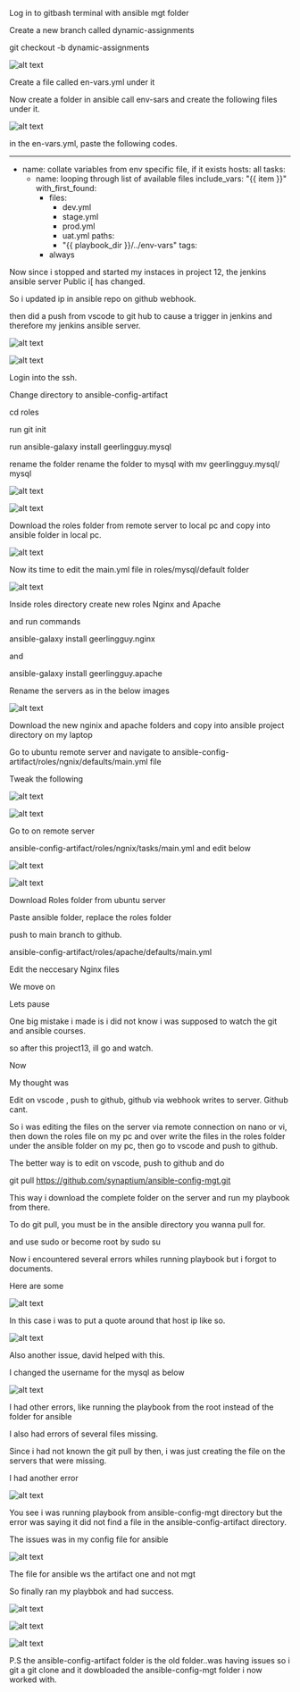 Log in to gitbash terminal with ansible mgt folder

Create a new branch called dynamic-assignments

git checkout -b dynamic-assignments

![alt text](./createbranch.png)

Create a file called en-vars.yml under it

Now create a folder in ansible call env-sars and create the following files under it.

![alt text](./envars.png)

in the en-vars.yml, paste the following codes.

---
- name: collate variables from env specific file, if it exists
  hosts: all
  tasks:
    - name: looping through list of available files
      include_vars: "{{ item }}"
      with_first_found:
        - files:
            - dev.yml
            - stage.yml
            - prod.yml
            - uat.yml
          paths:
            - "{{ playbook_dir }}/../env-vars"
      tags:
        - always

Now since i stopped and started my instaces in project 12, the jenkins ansible server Public i[ has changed.

So i updated ip in ansible repo on github webhook.

then did a push from vscode to git hub to cause a trigger in jenkins and therefore my jenkins ansible server.

![alt text](./see.png)

![alt text](./see2.png)

Login into the ssh.

Change directory to ansible-config-artifact

cd roles

run git init

run ansible-galaxy install geerlingguy.mysql

rename the folder rename the folder to mysql with mv geerlingguy.mysql/ mysql


![alt text](./mysql.png)

![alt text](./mysql2.png)

Download the roles folder from remote server to local pc and copy into ansible folder in local pc.

![alt text](./roles.png)

Now its time to edit the main.yml file in roles/mysql/default folder


![alt text](./editmysql.png)

Inside roles directory create new roles Nginx and Apache

and run commands

ansible-galaxy install geerlingguy.nginx

and

ansible-galaxy install geerlingguy.apache

Rename the servers as in the below images

![alt text](./rename.png)

Download the new nginix and apache folders and copy into ansible project directory on my laptop

Go to ubuntu remote server and navigate to ansible-config-artifact/roles/ngnix/defaults/main.yml file

Tweak the following

![alt text](./ngnix.png)

![alt text](./ngnix2.png)

Go to on remote server

ansible-config-artifact/roles/ngnix/tasks/main.yml and edit below


![alt text](./ngnix3.png)

![alt text](./ngnix4.png)


Download Roles folder from ubuntu server

Paste ansible folder, replace the roles folder

push to main branch to github.

ansible-config-artifact/roles/apache/defaults/main.yml 


Edit the neccesary Nginx files

We move on

Lets pause

One big mistake i made is i did not know i was supposed to watch the git and ansible courses.

so after this project13, ill go and watch.

Now

My thought was

Edit on vscode , push to github, github via webhook writes to server. Github cant.

So i was editing the files on the server via remote connection on nano or vi, then down the roles file on my pc and over write the files in the roles folder under the ansible folder on my pc, then go to vscode and push to github.

The better way is to edit on vscode, push to github and do

git pull https://github.com/synaptium/ansible-config-mgt.git

This way i download the complete folder on the server and run my playbook from there.

To do git pull, you must be in the ansible directory you wanna pull for.

and use sudo or become root by sudo su

Now i encountered several errors whiles running playbook but i forgot to documents.

Here are some

![alt text](./error.png)

In this case i was to put a quote around that host ip like so.

![alt text](./ip.png)


Also another issue, david helped with this.

I changed the username for the mysql as below

![alt text](./username.png)


I had other errors, like running the playbook from the root instead of the folder for ansible

I also had errors of several files missing.

Since i had not known the git pull by then, i was just creating the file on the servers that were missing.

I had another error

![alt text](./artifact.png)

You see i was running playbook from ansible-config-mgt directory but the error was saying it did not find a file in the ansible-config-artifact directory.

The issues was in my config file for ansible


![alt text](./gitty.png)

The file for ansible ws the artifact one and not mgt



So finally ran my playbbok and had success.


![alt text](./success.png)

![alt text](./success2.png)

![alt text](./success3.png)



P.S the ansible-config-artifact folder is the old folder..was having issues so i git a git clone and it dowbloaded the ansible-config-mgt folder i now worked with.













